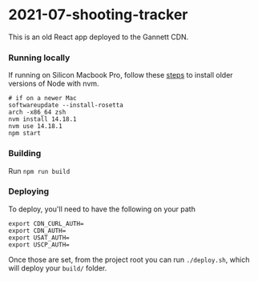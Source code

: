 # 2021-07-shooting-tracker

This is an old React app deployed to the Gannett CDN.


### Running locally
If running on Silicon Macbook Pro, follow these [steps](https://stackoverflow.com/questions/67254339/nvm-install-node-fails-to-install-on-macos-big-sur-m1-chip) to install older versions of Node with nvm.
 
```
# if on a newer Mac
softwareupdate --install-rosetta
arch -x86_64 zsh
nvm install 14.18.1
nvm use 14.18.1
npm start
```

### Building
Run `npm run build`

### Deploying
To deploy, you'll need to have the following on your path
```
export CDN_CURL_AUTH=
export CDN_AUTH=
export USAT_AUTH=
export USCP_AUTH=
```

Once those are set, from the project root you can run `./deploy.sh`, which will deploy your `build/` folder.

